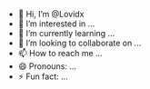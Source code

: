 - 👋 Hi, I’m @Lovidx
- 👀 I’m interested in ...
- 🌱 I’m currently learning ...
- 💞️ I’m looking to collaborate on ...
- 📫 How to reach me ...
- 😄 Pronouns: ...
- ⚡ Fun fact: ...

<!---
Lovidx/Lovidx is a ✨ special ✨ repository because its `README.md` (this file) appears on your GitHub profile.
You can click the Preview link to take a look at your changes.
--->
